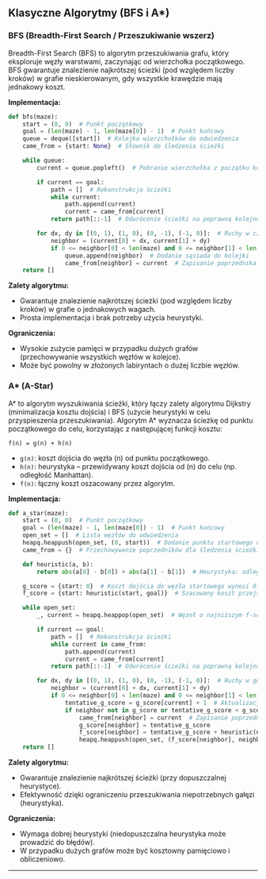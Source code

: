 ## Klasyczne Algorytmy (BFS i A*)

### BFS (Breadth-First Search / Przeszukiwanie wszerz)

Breadth-First Search (BFS) to algorytm przeszukiwania grafu, który eksploruje węzły warstwami, zaczynając od wierzchołka początkowego. BFS gwarantuje znalezienie najkrótszej ścieżki (pod względem liczby kroków) w grafie nieskierowanym, gdy wszystkie krawędzie mają jednakowy koszt.

**Implementacja:**

```python
def bfs(maze):
    start = (0, 0)  # Punkt początkowy
    goal = (len(maze) - 1, len(maze[0]) - 1)  # Punkt końcowy
    queue = deque([start])  # Kolejka wierzchołków do odwiedzenia
    came_from = {start: None}  # Słownik do śledzenia ścieżki

    while queue:
        current = queue.popleft()  # Pobranie wierzchołka z początku kolejki

        if current == goal:
            path = []  # Rekonstrukcja ścieżki
            while current:
                path.append(current)
                current = came_from[current]
            return path[::-1]  # Odwrócenie ścieżki na poprawną kolejność

        for dx, dy in [(0, 1), (1, 0), (0, -1), (-1, 0)]:  # Ruchy w czterech kierunkach
            neighbor = (current[0] + dx, current[1] + dy)
            if 0 <= neighbor[0] < len(maze) and 0 <= neighbor[1] < len(maze[0]) and maze[neighbor[0]][neighbor[1]] == 0 and neighbor not in came_from:
                queue.append(neighbor)  # Dodanie sąsiada do kolejki
                came_from[neighbor] = current  # Zapisanie poprzednika
    return []
```
**Zalety algorytmu:**
- Gwarantuje znalezienie najkrótszej ścieżki (pod względem liczby kroków) w grafie o jednakowych wagach.
- Prosta implementacja i brak potrzeby użycia heurystyki.

**Ograniczenia:**
- Wysokie zużycie pamięci w przypadku dużych grafów (przechowywanie wszystkich węzłów w kolejce).
- Może być powolny w złożonych labiryntach o dużej liczbie węzłów.

### A* (A-Star)

A* to algorytm wyszukiwania ścieżki, który łączy zalety algorytmu Dijkstry (minimalizacja kosztu dojścia) i BFS (użycie heurystyki w celu przyspieszenia przeszukiwania). Algorytm A* wyznacza ścieżkę od punktu początkowego do celu, korzystając z następującej funkcji kosztu:

`f(n) = g(n) + h(n)`

- `g(n)`: koszt dojścia do węzła \(n\) od punktu początkowego.
- `h(n)`: heurystyka – przewidywany koszt dojścia od \(n\) do celu (np. odległość Manhattan).
- `f(n)`: łączny koszt oszacowany przez algorytm.

**Implementacja:**

```python
def a_star(maze):
    start = (0, 0)  # Punkt początkowy
    goal = (len(maze) - 1, len(maze[0]) - 1)  # Punkt końcowy
    open_set = []  # Lista węzłów do odwiedzenia
    heapq.heappush(open_set, (0, start))  # Dodanie punktu startowego do kolejki priorytetowej
    came_from = {}  # Przechowywanie poprzedników dla śledzenia ścieżki

    def heuristic(a, b):
        return abs(a[0] - b[0]) + abs(a[1] - b[1])  # Heurystyka: odległość Manhattan

    g_score = {start: 0}  # Koszt dojścia do węzła startowego wynosi 0
    f_score = {start: heuristic(start, goal)}  # Szacowany koszt przejścia od startu do celu

    while open_set:
        _, current = heapq.heappop(open_set)  # Węzeł o najniższym f-score

        if current == goal:
            path = []  # Rekonstrukcja ścieżki
            while current in came_from:
                path.append(current)
                current = came_from[current]
            return path[::-1]  # Odwrócenie ścieżki na poprawną kolejność

        for dx, dy in [(0, 1), (1, 0), (0, -1), (-1, 0)]:  # Ruchy w górę, dół, lewo, prawo
            neighbor = (current[0] + dx, current[1] + dy)
            if 0 <= neighbor[0] < len(maze) and 0 <= neighbor[1] < len(maze[0]) and maze[neighbor[0]][neighbor[1]] == 0:
                tentative_g_score = g_score[current] + 1  # Aktualizacja g(n)
                if neighbor not in g_score or tentative_g_score < g_score[neighbor]:
                    came_from[neighbor] = current  # Zapisanie poprzednika
                    g_score[neighbor] = tentative_g_score
                    f_score[neighbor] = tentative_g_score + heuristic(neighbor, goal)  # Obliczenie f(n)
                    heapq.heappush(open_set, (f_score[neighbor], neighbor))  # Dodanie sąsiada do kolejki
    return []
```

**Zalety algorytmu:**
- Gwarantuje znalezienie najkrótszej ścieżki (przy dopuszczalnej heurystyce).
- Efektywność dzięki ograniczeniu przeszukiwania niepotrzebnych gałęzi (heurystyka).

**Ograniczenia:**
- Wymaga dobrej heurystyki (niedopuszczalna heurystyka może prowadzić do błędów).
- W przypadku dużych grafów może być kosztowny pamięciowo i obliczeniowo.

---